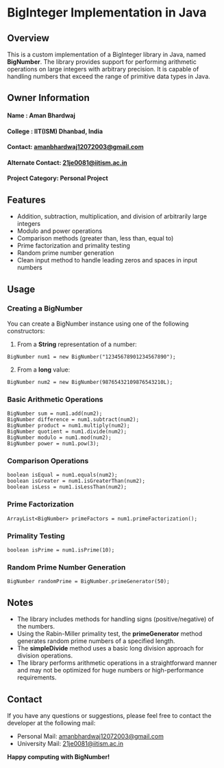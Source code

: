 # BigInteger Implementation in Java

## Overview
This is a custom implementation of a BigInteger library in Java, named **BigNumber**. The library provides support for performing arithmetic operations on large integers with arbitrary precision. It is capable of handling numbers that exceed the range of primitive data types in Java.

## Owner Information

#### Name : Aman Bhardwaj

#### College : IIT(ISM) Dhanbad, India

#### Contact: amanbhardwaj12072003@gmail.com

#### Alternate Contact: 21je0081@iitism.ac.in

#### Project Category: Personal Project


## Features
- Addition, subtraction, multiplication, and division of arbitrarily large integers
- Modulo and power operations
- Comparison methods (greater than, less than, equal to)
- Prime factorization and primality testing
- Random prime number generation
- Clean input method to handle leading zeros and spaces in input numbers

## Usage

### Creating a BigNumber
You can create a BigNumber instance using one of the following constructors:

1. From a **String** representation of a number:
```
BigNumber num1 = new BigNumber("12345678901234567890");
```
2. From a **long** value:
```
BigNumber num2 = new BigNumber(98765432109876543210L);
```

### Basic Arithmetic Operations
```
BigNumber sum = num1.add(num2);
BigNumber difference = num1.subtract(num2);
BigNumber product = num1.multiply(num2);
BigNumber quotient = num1.divide(num2);
BigNumber modulo = num1.mod(num2);
BigNumber power = num1.pow(3);
```

### Comparison Operations
```
boolean isEqual = num1.equals(num2);
boolean isGreater = num1.isGreaterThan(num2);
boolean isLess = num1.isLessThan(num2);
```

### Prime Factorization
```
ArrayList<BigNumber> primeFactors = num1.primeFactorization();
```

### Primality Testing
```
boolean isPrime = num1.isPrime(10);
```

### Random Prime Number Generation
```
BigNumber randomPrime = BigNumber.primeGenerator(50);
```

## Notes
- The library includes methods for handling signs (positive/negative) of the numbers.
- Using the Rabin-Miller primality test, the **primeGenerator** method generates random prime numbers of a specified length.
- The **simpleDivide** method uses a basic long division approach for division operations.
- The library performs arithmetic operations in a straightforward manner and may not be optimized for huge numbers or high-performance requirements.

## Contact
If you have any questions or suggestions, please feel free to contact the developer at the following mail:
- Personal Mail: amanbhardwaj12072003@gmail.com
- University Mail: 21je0081@iitism.ac.in

**Happy computing with BigNumber!**
